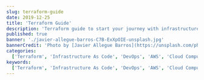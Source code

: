 ```yaml
---
slug: terraform-guide
date: 2019-12-25
title: 'Terraform Guide'
description: 'Terraform guide to start your journey with infrastructure as code. This blog will guide for some best practices'
published: true
banner: './javier-allegue-barros-C7B-ExXpOIE-unsplash.jpg'
bannerCredit: 'Photo by [Javier Allegue Barros](https://unsplash.com/photos/C7B-ExXpOIE)'
categories:
  ['Terraform', 'Infrastructure As Code', 'DevOps', 'AWS', 'Cloud Computing']
keywords:
  ['Terraform', 'Infrastructure As Code', 'DevOps', 'AWS', 'Cloud Computing']
---
```



